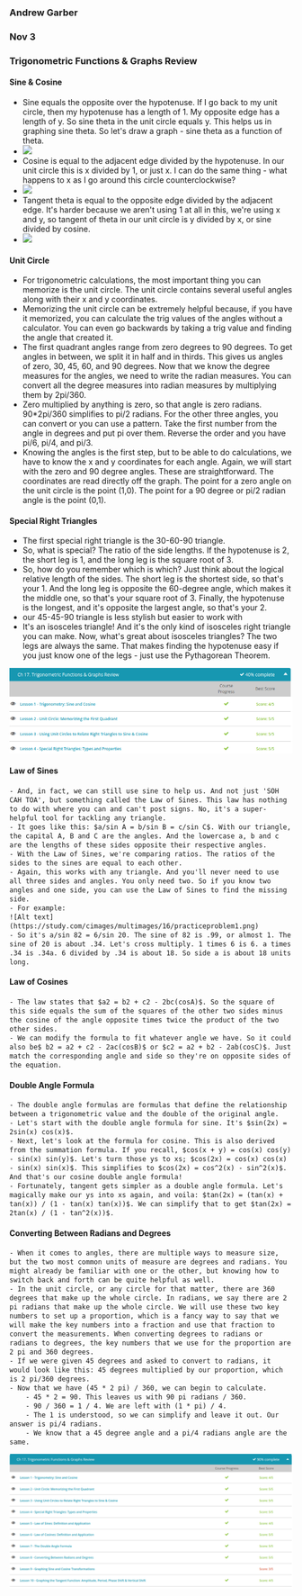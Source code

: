 ### Andrew Garber
### Nov 3
### Trigonometric Functions & Graphs Review

#### Sine & Cosine
 - Sine equals the opposite over the hypotenuse. If I go back to my unit circle, then my hypotenuse has a length of 1. My opposite edge has a length of y. So sine theta in the unit circle equals y. This helps us in graphing sine theta. So let's draw a graph - sine theta as a function of theta.
 - ![](https://study.com/cimages/multimages/16/sine-graph.jpg)
 - Cosine is equal to the adjacent edge divided by the hypotenuse. In our unit circle this is x divided by 1, or just x. I can do the same thing - what happens to x as I go around this circle counterclockwise?
 - ![](https://study.com/cimages/multimages/16/cosine-graph.jpg)
 - Tangent theta is equal to the opposite edge divided by the adjacent edge. It's harder because we aren't using 1 at all in this, we're using x and y, so tangent of theta in our unit circle is y divided by x, or sine divided by cosine. 
 - ![](https://study.com/cimages/multimages/16/trig-tangent-graph.jpg)

#### Unit Circle
 - For trigonometric calculations, the most important thing you can memorize is the unit circle. The unit circle contains several useful angles along with their x and y coordinates.
 - Memorizing the unit circle can be extremely helpful because, if you have it memorized, you can calculate the trig values of the angles without a calculator. You can even go backwards by taking a trig value and finding the angle that created it.
 - The first quadrant angles range from zero degrees to 90 degrees. To get angles in between, we split it in half and in thirds. This gives us angles of zero, 30, 45, 60, and 90 degrees. Now that we know the degree measures for the angles, we need to write the radian measures. You can convert all the degree measures into radian measures by multiplying them by 2pi/360.
 - Zero multiplied by anything is zero, so that angle is zero radians. 90*2pi/360 simplifies to pi/2 radians. For the other three angles, you can convert or you can use a pattern. Take the first number from the angle in degrees and put pi over them. Reverse the order and you have pi/6, pi/4, and pi/3.
 - Knowing the angles is the first step, but to be able to do calculations, we have to know the x and y coordinates for each angle. Again, we will start with the zero and 90 degree angles. These are straightforward. The coordinates are read directly off the graph. The point for a zero angle on the unit circle is the point (1,0). The point for a 90 degree or pi/2 radian angle is the point (0,1).

#### Special Right Triangles
 - The first special right triangle is the 30-60-90 triangle.
 - So, what is special? The ratio of the side lengths. If the hypotenuse is 2, the short leg is 1, and the long leg is the square root of 3.
 - So, how do you remember which is which? Just think about the logical relative length of the sides. The short leg is the shortest side, so that's your 1. And the long leg is opposite the 60-degree angle, which makes it the middle one, so that's your square root of 3. Finally, the hypotenuse is the longest, and it's opposite the largest angle, so that's your 2.
 - our 45-45-90 triangle is less stylish but easier to work with
 - It's an isosceles triangle! And it's the only kind of isosceles right triangle you can make. Now, what's great about isosceles triangles? The two legs are always the same. That makes finding the hypotenuse easy if you just know one of the legs - just use the Pythagorean Theorem.

![](Media/ch17_trig_d1.png)

#### Law of Sines
	- And, in fact, we can still use sine to help us. And not just 'SOH CAH TOA', but something called the Law of Sines. This law has nothing to do with where you can and can't post signs. No, it's a super-helpful tool for tackling any triangle.
	- It goes like this: $a/sin A = b/sin B = c/sin C$. With our triangle, the capital A, B and C are the angles. And the lowercase a, b and c are the lengths of these sides opposite their respective angles.
	- With the Law of Sines, we're comparing ratios. The ratios of the sides to the sines are equal to each other.
	- Again, this works with any triangle. And you'll never need to use all three sides and angles. You only need two. So if you know two angles and one side, you can use the Law of Sines to find the missing side.
	- For example:
	![Alt text](https://study.com/cimages/multimages/16/practiceproblem1.png)
	- So it's a/sin 82 = 6/sin 20. The sine of 82 is .99, or almost 1. The sine of 20 is about .34. Let's cross multiply. 1 times 6 is 6. a times .34 is .34a. 6 divided by .34 is about 18. So side a is about 18 units long.

#### Law of Cosines
	- The law states that $a2 = b2 + c2 - 2bc(cosA)$. So the square of this side equals the sum of the squares of the other two sides minus the cosine of the angle opposite times twice the product of the two other sides.
	- We can modify the formula to fit whatever angle we have. So it could also be$ b2 = a2 + c2 - 2ac(cosB)$ or $c2 = a2 + b2 - 2ab(cosC)$. Just match the corresponding angle and side so they're on opposite sides of the equation.

#### Double Angle Formula
	- The double angle formulas are formulas that define the relationship between a trigonometric value and the double of the original angle. 
	- Let's start with the double angle formula for sine. It's $sin(2x) = 2sin(x) cos(x)$. 
	- Next, let's look at the formula for cosine. This is also derived from the summation formula. If you recall, $cos(x + y) = cos(x) cos(y) - sin(x) sin(y)$. Let's turn those ys to xs; $cos(2x) = cos(x) cos(x) - sin(x) sin(x)$. This simplifies to $cos(2x) = cos^2(x) - sin^2(x)$. And that's our cosine double angle formula!
	- Fortunately, tangent gets simpler as a double angle formula. Let's magically make our ys into xs again, and voila: $tan(2x) = (tan(x) + tan(x)) / (1 - tan(x) tan(x))$. We can simplify that to get $tan(2x) = 2tan(x) / (1 - tan^2(x))$.

#### Converting Between Radians and Degrees
	- When it comes to angles, there are multiple ways to measure size, but the two most common units of measure are degrees and radians. You might already be familiar with one or the other, but knowing how to switch back and forth can be quite helpful as well.
	- In the unit circle, or any circle for that matter, there are 360 degrees that make up the whole circle. In radians, we say there are 2 pi radians that make up the whole circle. We will use these two key numbers to set up a proportion, which is a fancy way to say that we will make the key numbers into a fraction and use that fraction to convert the measurements. When converting degrees to radians or radians to degrees, the key numbers that we use for the proportion are 2 pi and 360 degrees.
	- If we were given 45 degrees and asked to convert to radians, it would look like this: 45 degrees multiplied by our proportion, which is 2 pi/360 degrees.	
	- Now that we have (45 * 2 pi) / 360, we can begin to calculate.
		- 45 * 2 = 90. This leaves us with 90 pi radians / 360.
		- 90 / 360 = 1 / 4. We are left with (1 * pi) / 4.
		- The 1 is understood, so we can simplify and leave it out. Our answer is pi/4 radians.
		- We know that a 45 degree angle and a pi/4 radians angle are the same.

![Alt text](Media/nov7trig.png)